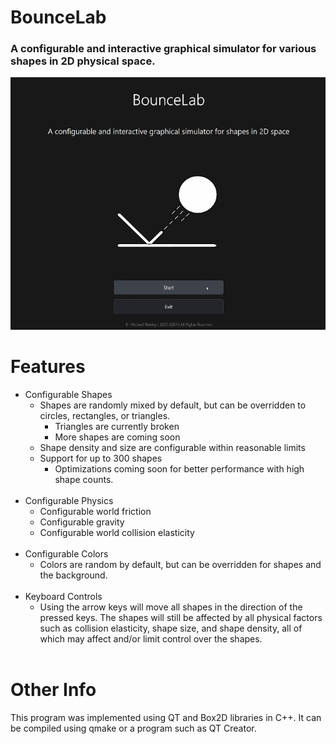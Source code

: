 # BounceLab
### A configurable and interactive graphical simulator for various shapes in 2D physical space.    
<p align="center">
  <img src="demo.gif" alt="animated"/>
</p>  

# Features    
* Configurable Shapes
  * Shapes are randomly mixed by default, but can be overridden to circles, rectangles, or triangles.
    * Triangles are currently broken
    * More shapes are coming soon
  * Shape density and size are configurable within reasonable limits 
  * Support for up to 300 shapes
    * Optimizations coming soon for better performance with high shape counts.    <br><br>    
* Configurable Physics
  * Configurable world friction
  * Configurable gravity
  * Configurable world collision elasticity    <br><br>    
* Configurable Colors
  * Colors are random by default, but can be overridden for shapes and the background.    <br><br>    
* Keyboard Controls
  * Using the arrow keys will move all shapes in the direction of the pressed keys. The shapes will still be affected by all physical factors such as collision elasticity, shape size, and shape density, all of which may affect and/or limit control over the shapes.    <br><br>    
# Other Info
This program was implemented using QT and Box2D libraries in C++. It can be compiled using qmake or a program such as QT Creator. 
